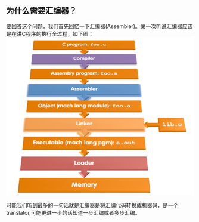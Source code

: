 ## 为什么需要汇编器？

要回答这个问题，我们首先回忆一下汇编器(Assembler)。第一次听说汇编器应该是在讲C程序的执行全过程，如下图：
![](./images/Steps_for_Compiling_C_Program.png)

可能我们听到最多的一句话就是汇编器是将汇编代码转换成机器码，是一个translator,可能更进一步的话知道一步汇编或者多步汇编。







